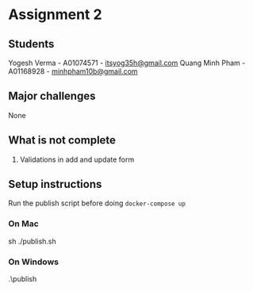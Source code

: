 # Assignment 2
## Students
Yogesh Verma - A01074571 - itsyog35h@gmail.com
Quang Minh Pham - A01168928 - minhpham10b@gmail.com

## Major challenges
None

## What is not complete
1. Validations in add and update form

## Setup instructions
Run the publish script before doing `docker-compose up`
### On Mac
sh ./publish.sh

### On Windows
.\publish
